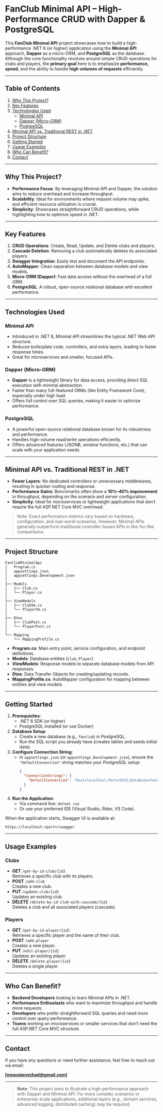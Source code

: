 # FanClub Minimal API – High-Performance CRUD with Dapper & PostgreSQL

This **FanClub Minimal API** project showcases how to build a high-performance .NET 6 (or higher) application using the **Minimal API** approach, **Dapper** as a micro-ORM, and **PostgreSQL** as the database. Although the core functionality revolves around simple CRUD operations for clubs and players, the **primary goal** here is to emphasize **performance, speed**, and the ability to handle **high volumes of requests** efficiently.

---

## Table of Contents
1. [Why This Project?](#why-this-project)
2. [Key Features](#key-features)
3. [Technologies Used](#technologies-used)
   - [Minimal API](#minimal-api)
   - [Dapper (Micro-ORM)](#dapper-micro-orm)
   - [PostgreSQL](#postgresql)
4. [Minimal API vs. Traditional REST in .NET](#minimal-api-vs-traditional-rest-in-net)
5. [Project Structure](#project-structure)
6. [Getting Started](#getting-started)
7. [Usage Examples](#usage-examples)
8. [Who Can Benefit?](#who-can-benefit)
9. [Contact](#contact)

---

## Why This Project?
- **Performance Focus**: By leveraging Minimal API and Dapper, the solution aims to reduce overhead and increase throughput.
- **Scalability**: Ideal for environments where request volume may spike, and efficient resource utilization is crucial.
- **Simplicity**: Showcases straightforward CRUD operations, while highlighting how to optimize speed in .NET.

---

## Key Features
1. **CRUD Operations**: Create, Read, Update, and Delete clubs and players.
2. **Cascade Deletion**: Removing a club automatically deletes its associated players.
3. **Swagger Integration**: Easily test and document the API endpoints.
4. **AutoMapper**: Clean separation between database models and view models.
5. **Micro-ORM (Dapper)**: Fast data access without the overhead of a full ORM.
6. **PostgreSQL**: A robust, open-source relational database with excellent performance.

---

## Technologies Used

### Minimal API
- Introduced in .NET 6, Minimal API streamlines the typical .NET Web API structure.
- Reduces boilerplate code, controllers, and extra layers, leading to faster response times.
- Great for microservices and smaller, focused APIs.

### Dapper (Micro-ORM)
- **Dapper** is a lightweight library for data access, providing direct SQL execution with minimal abstraction.
- Faster than many full-featured ORMs (like Entity Framework Core), especially under high load.
- Offers full control over SQL queries, making it easier to optimize performance.

### PostgreSQL
- A powerful open-source relational database known for its robustness and performance.
- Handles high-volume read/write operations efficiently.
- Offers advanced features (JSONB, window functions, etc.) that can scale with your application needs.

---

## Minimal API vs. Traditional REST in .NET
- **Fewer Layers**: No dedicated controllers or unnecessary middlewares, resulting in quicker routing and response.
- **Performance Gains**: Benchmarks often show a **10%–40% improvement** in throughput, depending on the scenario and server configuration.
- **Simplicity**: Ideal for microservices or lightweight applications that don’t require the full ASP.NET Core MVC overhead.
  
> Note: Exact performance metrics vary based on hardware, configuration, and real-world scenarios. However, Minimal APIs generally outperform traditional controller-based APIs in like-for-like comparisons.

---

## Project Structure

```
FanClubMinimalApi
│   Program.cs
│   appsettings.json
│   appsettings.Development.json
│
├── Models
│   ├── Club.cs
│   └── Player.cs
│
├── ViewModels
│   ├── ClubVm.cs
│   └── PlayerVm.cs
│
├── Dtos
│   ├── ClubPost.cs
│   └── PlayerPost.cs
│
└── Mapping
    └── MappingProfile.cs
```

- **Program.cs**: Main entry point, service configuration, and endpoint definitions.
- **Models**: Database entities (`Club`, `Player`).
- **ViewModels**: Response models to separate database models from API responses.
- **Dtos**: Data Transfer Objects for creating/updating records.
- **MappingProfile.cs**: AutoMapper configuration for mapping between entities and view models.

---

## Getting Started

1. **Prerequisites**:
   - .NET 6 SDK (or higher)
   - PostgreSQL installed (or use Docker)
2. **Database Setup**:
   - Create a new database (e.g., `fanclub`) in PostgreSQL.
   - Run the SQL script you already have (creates tables and seeds initial data).
3. **Configure Connection String**:
   - In `appsettings.json` (or `appsettings.Development.json`), ensure the `"DefaultConnection"` string matches your PostgreSQL setup:
     ```json
     {
       "ConnectionStrings": {
         "DefaultConnection": "Host=localhost;Port=5432;Database=fanclub;Username=postgres;Password=yourpassword"
       }
     }
     ```
4. **Run the Application**:
   - Via command line: `dotnet run`
   - Or use your preferred IDE (Visual Studio, Rider, VS Code).

When the application starts, Swagger UI is available at:
```
https://localhost:<port>/swagger
```

---

## Usage Examples

### Clubs
- **GET** `/get-by-id-club/{id}`  
  Retrieves a specific club with its players.
- **POST** `/add-club`  
  Creates a new club.
- **PUT** `/update-club/{id}`  
  Updates an existing club.
- **DELETE** `/delete-by-id-club-with-cascade/{id}`  
  Deletes a club and all associated players (cascade).

### Players
- **GET** `/get-by-id-player/{id}`  
  Retrieves a specific player and the name of their club.
- **POST** `/add-player`  
  Creates a new player.
- **PUT** `/edit-player/{id}`  
  Updates an existing player.
- **DELETE** `/delete-player/{id}`  
  Deletes a single player.

---

## Who Can Benefit?
- **Backend Developers** looking to learn Minimal APIs in .NET.
- **Performance Enthusiasts** who want to maximize throughput and handle more requests.
- **Developers** who prefer straightforward SQL queries and need more control over query performance.
- **Teams** working on microservices or smaller services that don’t need the full ASP.NET Core MVC structure.

---

## Contact
If you have any questions or need further assistance, feel free to reach out via email:

**[mnavaienezhad@gmail.com]**

---

> **Note**: This project aims to illustrate a high-performance approach with Dapper and Minimal API. For more complex scenarios or enterprise-scale applications, additional layers (e.g., domain services, advanced logging, distributed caching) may be required.
